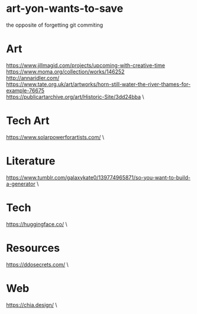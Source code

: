 # art-yon-wants-to-save
the opposite of forgetting git commiting

# Art
https://www.jillmagid.com/projects/upcoming-with-creative-time \
https://www.moma.org/collection/works/146252 \
http://annaridler.com/ \
https://www.tate.org.uk/art/artworks/horn-still-water-the-river-thames-for-example-76675 \
https://publicartarchive.org/art/Historic-Site/3dd24bba \


# Tech Art
https://www.solarpowerforartists.com/ \

# Literature
https://www.tumblr.com/galaxykate0/139774965871/so-you-want-to-build-a-generator \

# Tech
https://huggingface.co/ \

# Resources
https://ddosecrets.com/ \

# Web
https://chia.design/ \
